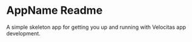# AppName Readme

A simple skeleton app for getting you up and running with Velocitas app development.

